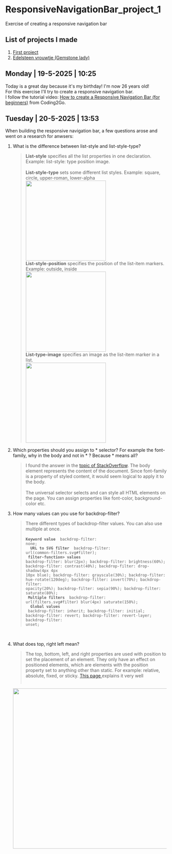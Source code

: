 # ResponsiveNavigationBar_project_1
Exercise of creating a responsive navigation bar

## List of projects I made
1. <a href="https://codepen.io/Wassenaar/pen/QwwXdVj">First project</a>
2. <a href="https://codepen.io/Wassenaar/pen/JoogGVz">Edelsteen vrouwtje (Gemstone lady)</a>

## Monday | 19-5-2025 | 10:25
Today is a great day because it's my birthday! I'm now 26 years old!<br>
For this exercise I'll try to create a responsive navigation bar. <br>I follow the tutorial video: <a href="https://www.youtube.com/watch?v=U8smiWQ8Seg&t=683s">How to create a Responsive Navigation Bar (for beginners)</a> from Coding2Go.

## Tuesday | 20-5-2025 | 13:53
When building the responsive navigation bar, a few questions arose and went on a research for anwsers:

1. What is the difference between list-style and list-style-type?
   ><b>List-style</b> specifies all the list properties in one declaration.<br>Example: list-style: type position image.
   ><br><br><b>List-style-type</b> sets some different list styles. Example: square, circle, upper-roman, lower-alpha<br>
   ><img src="https://global.discourse-cdn.com/freecodecamp/original/4X/8/5/e/85ec24409f3b06da649004c0cb3297a201de1308.png" width=250>
    ><br><b>List-style-position</b> specifies the position of the list-item markers. Example: outside, inside <br>
    ><img src="https://global.discourse-cdn.com/freecodecamp/original/4X/5/7/d/57dacfef3f25827b6810e0b03092d76182512573.png" width=250><br>
    ><b>List-type-image</b> specifies an image as the list-item marker in a list.<br>
    ><img src="https://global.discourse-cdn.com/freecodecamp/original/4X/d/4/0/d40ba25e4b686a11c0cf65f40e104786b0e5a42f.png" width=250>
    
3. Which properties should you assign to * selector? For example the font-family, why in the body and not in * ? Because * means all?
   >I found the answer in the <a href="https://stackoverflow.com/questions/42925682/where-to-set-font-family-body-or-html-element">topic of StackOverflow</a>. The body element represents the content of the document. Since font-family is a property of styled content, it would seem logical to apply it to the body.<br><br>The universal selector selects and can style all HTML elements on the page. You can assign properties like font-color, background-color etc.
   
5. How many values can you use for backdrop-filter?
   >There different types of backdrop-filter values. You can also use multiple at once.<br><br>
   ><code><b>Keyword value </b>
   backdrop-filter: none;
   ><br>
   <b> URL to SVG filter </b>
   backdrop-filter: url(common-filters.svg#filter);
   ><br>
   <b>filter-function> values</b>
   backdrop-filter: blur(2px);
   backdrop-filter: brightness(60%);
   backdrop-filter: contrast(40%);
   backdrop-filter: drop-shadow(4px 4px 10px blue);
   backdrop-filter: grayscale(30%);
   backdrop-filter: hue-rotate(120deg);
   backdrop-filter: invert(70%);
   backdrop-filter: opacity(20%);
   backdrop-filter: sepia(90%);
   backdrop-filter: saturate(80%);
   ><br>
   <b>Multiple filters </b>
   backdrop-filter: url(filters.svg#filter) blur(4px) saturate(150%);
   ><br>
   <b> Global values </b>
   backdrop-filter: inherit;
   backdrop-filter: initial;
   backdrop-filter: revert;
   backdrop-filter: revert-layer;
   backdrop-filter: unset;</code>
   <br>
7. What does top, right left mean?
   >The top, bottom, left, and right properties are used with position to set the placement of an element. They only have an effect on positioned elements, which are elements with the position property set to anything other than static. For example: relative, absolute, fixed, or sticky. <a href="https://css-tricks.com/almanac/properties/t/top-right-bottom-left/#:~:text=The%20top%20%2C%20bottom%20%2C%20left%20%2C,absolute%20%2C%20fixed%20%2C%20or%20sticky%20.">This  page </a>explains it very well <br><br>
   <img src="https://global.discourse-cdn.com/freecodecamp/original/4X/5/3/c/53c353a673f44fe80ba8c81977940ca97971a172.png" width=500>
